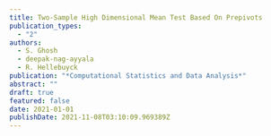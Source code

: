 ```yaml
---
title: Two-Sample High Dimensional Mean Test Based On Prepivots
publication_types:
  - "2"
authors:
  - S. Ghosh
  - deepak-nag-ayyala
  - R. Hellebuyck
publication: "*Computational Statistics and Data Analysis*"
abstract: ""
draft: true
featured: false
date: 2021-01-01
publishDate: 2021-11-08T03:10:09.969389Z
---
```


